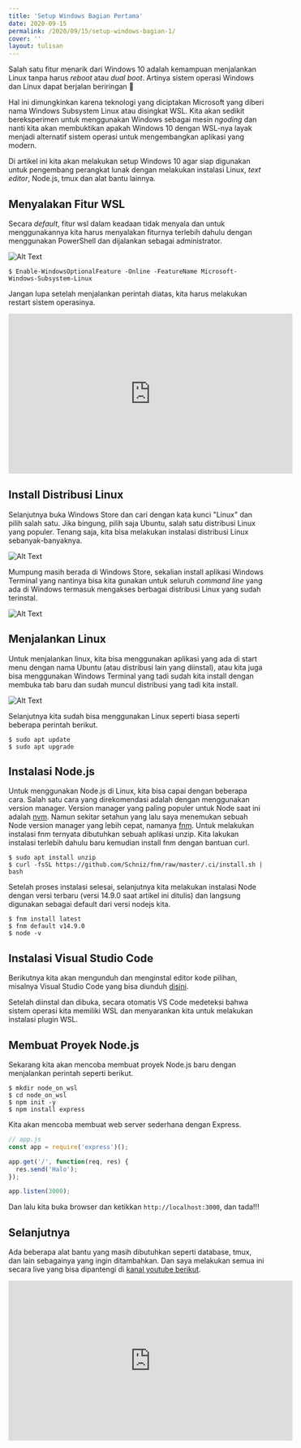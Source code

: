 ```yaml
---
title: 'Setup Windows Bagian Pertama'
date: 2020-09-15
permalink: /2020/09/15/setup-windows-bagian-1/
cover: ''
layout: tulisan
---
```


Salah satu fitur menarik dari Windows 10 adalah kemampuan menjalankan Linux tanpa harus _reboot_ atau _dual boot_. Artinya sistem operasi Windows dan Linux dapat berjalan beriringan 🎉

Hal ini dimungkinkan karena teknologi yang diciptakan Microsoft yang diberi nama Windows Subsystem Linux atau disingkat WSL. Kita akan sedikit bereksperimen untuk menggunakan Windows sebagai mesin _ngoding_ dan nanti kita akan membuktikan apakah Windows 10 dengan WSL-nya layak menjadi alternatif sistem operasi untuk mengembangkan aplikasi yang modern.

Di artikel ini kita akan melakukan setup Windows 10 agar siap digunakan untuk pengembang perangkat lunak dengan melakukan instalasi Linux, _text editor_, Node.js, tmux dan alat bantu lainnya.

## Menyalakan Fitur WSL

Secara _default_, fitur wsl dalam keadaan tidak menyala dan untuk menggunakannya kita harus menyalakan fiturnya terlebih dahulu dengan menggunakan PowerShell dan dijalankan sebagai administrator.

![Alt Text](/assets/images/oxqn6ncshkfiqz0uopgg.png)

```
$ Enable-WindowsOptionalFeature -Online -FeatureName Microsoft-Windows-Subsystem-Linux
```

Jangan lupa setelah menjalankan perintah diatas, kita harus melakukan restart sistem operasinya.

<center><iframe width="560" height="315" src="https://www.youtube.com/embed/R1AC7UFFWp8" frameborder="0" allowfullscreen></iframe></center>

## Install Distribusi Linux

Selanjutnya buka Windows Store dan cari dengan kata kunci "Linux" dan pilih salah satu. Jika bingung, pilih saja Ubuntu, salah satu distribusi Linux yang populer. Tenang saja, kita bisa melakukan instalasi distribusi Linux sebanyak-banyaknya.

![Alt Text](/assets/images/xfd0mxqyqyzgkv24xxds.png)

Mumpung masih berada di Windows Store, sekalian install aplikasi Windows Terminal yang nantinya bisa kita gunakan untuk seluruh _command line_ yang ada di Windows termasuk mengakses berbagai distribusi Linux yang sudah terinstal.

![Alt Text](/assets/images/3eh8ubcdkzk8l3s42j4l.png)

## Menjalankan Linux

Untuk menjalankan linux, kita bisa menggunakan aplikasi yang ada di start menu dengan nama Ubuntu (atau distribusi lain yang diinstal), atau kita juga bisa menggunakan Windows Terminal yang tadi sudah kita install dengan membuka tab baru dan sudah muncul distribusi yang tadi kita install.

![Alt Text](/assets/images/wcqsiqevxuw0y4sg42a8.png)

Selanjutnya kita sudah bisa menggunakan Linux seperti biasa seperti beberapa perintah berikut.

```shell
$ sudo apt update
$ sudo apt upgrade
```

## Instalasi Node.js

Untuk menggunakan Node.js di Linux, kita bisa capai dengan beberapa cara. Salah satu cara yang direkomendasi adalah dengan menggunakan version manager. Version manager yang paling populer untuk Node saat ini adalah [nvm](https://github.com/nvm-sh/nvm#nvmrc). Namun sekitar setahun yang lalu saya menemukan sebuah Node version manager yang lebih cepat, namanya [fnm](https://github.com/Schniz/fnm). Untuk melakukan instalasi fnm ternyata dibutuhkan sebuah aplikasi unzip. Kita lakukan instalasi terlebih dahulu baru kemudian install fnm dengan bantuan curl.

```shell
$ sudo apt install unzip
$ curl -fsSL https://github.com/Schniz/fnm/raw/master/.ci/install.sh | bash
```

Setelah proses instalasi selesai, selanjutnya kita melakukan instalasi Node dengan versi terbaru (versi 14.9.0 saat artikel ini ditulis) dan langsung digunakan sebagai default dari versi nodejs kita.

```shell
$ fnm install latest
$ fnm default v14.9.0
$ node -v
```

## Instalasi Visual Studio Code

Berikutnya kita akan mengunduh dan menginstal editor kode pilihan, misalnya Visual Studio Code yang bisa diunduh [disini](https://code.visualstudio.com).

Setelah diinstal dan dibuka, secara otomatis VS Code medeteksi bahwa sistem operasi kita memiliki WSL dan menyarankan kita untuk melakukan instalasi plugin WSL.

## Membuat Proyek Node.js

Sekarang kita akan mencoba membuat proyek Node.js baru dengan menjalankan perintah seperti berikut.

```shell
$ mkdir node_on_wsl
$ cd node_on_wsl
$ npm init -y
$ npm install express
```

Kita akan mencoba membuat web server sederhana dengan Express.

```javascript
// app.js
const app = require('express')();

app.get('/', function(req, res) {
  res.send('Halo');
});

app.listen(3000);
```

Dan lalu kita buka browser dan ketikkan `http://localhost:3000`, dan tada!!!

## Selanjutnya

Ada beberapa alat bantu yang masih dibutuhkan seperti database, tmux, dan lain sebagainya yang ingin ditambahkan. Dan saya melakukan semua ini secara live yang bisa dipantengi di [kanal youtube berikut](https://www.youtube.com/channel/UCHhAlFGFCGgIusQkQIqJLYw?sub_confirmation=1).

<center><iframe width="560" height="315" src="https://www.youtube.com/embed/2Lq-x_X_hXs" frameborder="0" allowfullscreen></iframe></center>
